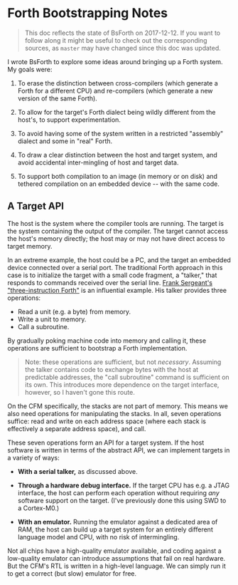 Forth Bootstrapping Notes
=========================

> This doc reflects the state of BsForth on 2017-12-12. If you want to follow
> along it might be useful to check out the corresponding sources, as `master`
> may have changed since this doc was updated.

I wrote BsForth to explore some ideas around bringing up a Forth system. My
goals were:

1. To erase the distinction between cross-compilers (which generate a Forth for
   a different CPU) and re-compilers (which generate a new version of the same
   Forth).

2. To allow for the target's Forth dialect being wildly different from the
   host's, to support experimentation.

3. To avoid having some of the system written in a restricted "assembly" dialect
   and some in "real" Forth.

4. To draw a clear distinction between the host and target system, and avoid
   accidental inter-mingling of host and target data.

5. To support both compilation to an image (in memory or on disk) and tethered
   compilation on an embedded device -- with the same code.


A Target API
------------

The host is the system where the compiler tools are running. The target is the
system containing the output of the compiler. The target cannot access the
host's memory directly; the host may or may not have direct access to target
memory.

In an extreme example, the host could be a PC, and the target an embedded device
connected over a serial port. The traditional Forth approach in this case is to
initialize the target with a small code fragment, a "talker," that responds to
commands received over the serial line. [Frank Sergeant's "three-instruction
Forth"](http://pygmy.utoh.org/3ins4th.html) is an influential example. His
talker provides three operations:

- Read a unit (e.g. a byte) from memory.
- Write a unit to memory.
- Call a subroutine.
 
By gradually poking machine code into memory and calling it, these operations
are sufficient to bootstrap a Forth implementation.

> Note: these operations are sufficient, but not *necessary*. Assuming the
> talker contains code to exchange bytes with the host at predictable addresses,
> the "call subroutine" command is sufficient on its own. This introduces more
> dependence on the target interface, however, so I haven't gone this route.

On the CFM specifically, the stacks are not part of memory. This means we also
need operations for manipulating the stacks. In all, seven operations suffice:
read and write on each address space (where each stack is effectively a separate
address space), and call.

These seven operations form an API for a target system. If the host software is
written in terms of the abstract API, we can implement targets in a variety of
ways:

- **With a serial talker,** as discussed above.

- **Through a hardware debug interface.** If the target CPU has e.g. a JTAG
  interface, the host can perform each operation without requiring *any*
  software support on the target. (I've previously done this using SWD to a
  Cortex-M0.)

- **With an emulator.** Running the emulator against a dedicated area of RAM,
  the host can build up a target system for an entirely different language model
  and CPU, with no risk of intermingling.

Not all chips have a high-quality emulator available, and coding against a
low-quality emulator can introduce assumptions that fail on real hardware. But
the CFM's RTL is written in a high-level language. We can simply run it to get
a correct (but slow) emulator for free.



